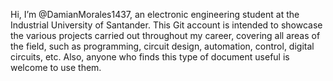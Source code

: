  Hi, I’m @DamianMorales1437, an electronic engineering student at the Industrial University of Santander. This Git account is intended to showcase the various projects carried out 
 throughout my career, covering all areas of the field, such as programming, circuit design, automation, control, digital circuits, etc.
 Also, anyone who finds this type of document useful is welcome to use them.

